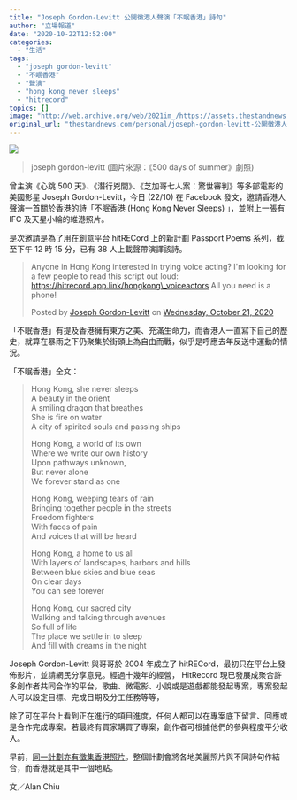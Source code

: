 ```yaml
---
title: "Joseph Gordon-Levitt 公開徵港人聲演「不眠香港」詩句"
author: "立場報道"
date: "2020-10-22T12:52:00"
categories:
  - "生活"
tags:
  - "joseph gordon-levitt"
  - "不眠香港"
  - "聲演"
  - "hong kong never sleeps"
  - "hitrecord"
topics: []
image: "http://web.archive.org/web/2021im_/https://assets.thestandnews.com/media/photos/20201022-1120copy_0fkzt_Ux56yfP.png"
original_url: "thestandnews.com/personal/joseph-gordon-levitt-公開徵港人聲演-不眠香港-詩句"
---
```

![](http://web.archive.org/web/2021im_/https://assets.thestandnews.com/media/photos/20201022-1120copy_0fkzt_Ux56yfP.png)
> joseph gordon-levitt (圖片來源：《500 days of summer》劇照)

曾主演《心跳 500 天》、《潛行兇間》、《芝加哥七人案：驚世審判》等多部電影的美國影星 Joseph Gordon-Levitt，今日 (22/10) 在 Facebook 發文，邀請香港人聲演一首關於香港的詩「不眠香港 (Hong Kong Never Sleeps) 」，並附上一張有 IFC 及天星小輪的維港照片。

是次邀請是為了用在創意平台 hitRECord 上的新計劃 Passport Poems 系列，截至下午 12 時 15 分，已有 38 人上載聲帶演譯該詩。

> Anyone in Hong Kong interested in trying voice acting? I'm looking for a few people to read this script out loud: https://hitrecord.app.link/hongkong\_voiceactors All you need is a phone!
> 
> Posted by [Joseph Gordon-Levitt](http://web.archive.org/web/20211229132929/https://www.facebook.com/JoeGordonLevitt/) on [Wednesday, October 21, 2020](http://web.archive.org/web/20211229132929/https://www.facebook.com/JoeGordonLevitt/posts/3779924335364536)

「不眠香港」有提及香港擁有東方之美、充滿生命力，而香港人一直寫下自己的歷史，就算在暴雨之下仍聚集於街頭上為自由而戰，似乎是呼應去年反送中運動的情況。

「不眠香港」全文：

> Hong Kong, she never sleeps  
> A beauty in the orient  
> A smiling dragon that breathes  
> She is fire on water  
> A city of spirited souls and passing ships
> 
> Hong Kong, a world of its own  
> Where we write our own history  
> Upon pathways unknown,  
> But never alone  
> We forever stand as one
> 
> Hong Kong, weeping tears of rain  
> Bringing together people in the streets  
> Freedom fighters  
> With faces of pain  
> And voices that will be heard
> 
> Hong Kong, a home to us all  
> With layers of landscapes, harbors and hills  
> Between blue skies and blue seas  
> On clear days  
> You can see forever
> 
> Hong Kong, our sacred city  
> Walking and talking through avenues  
> So full of life  
> The place we settle in to sleep  
> And fill with dreams in the night

Joseph Gordon-Levitt 與哥哥於 2004 年成立了 hitRECord，最初只在平台上發佈影片，並請網民分享意見。經過十幾年的經營， HitRecord 現已發展成聚合許多創作者共同合作的平台，歌曲、微電影、小說或是遊戲都能發起專案，專案發起人可以設定目標、完成日期及分工任務等等，

除了可在平台上看到正在進行的項目進度，任何人都可以在專案底下留言、回應或是合作完成專案。若最終有買家購買了專案，創作者可根據他們的參與程度平分收入。

早前，[同一計劃亦有徵集香港照片](../../culture/%E8%BE%A6%E5%85%A8%E7%90%83%E5%BE%B5%E7%9B%B8%E5%B9%B3%E5%8F%B0-joseph-gordon-levitt-%E5%85%AC%E9%96%8B%E5%BE%B5%E9%A6%99%E6%B8%AF%E7%9B%B8%E7%89%87-%E7%8F%BE%E5%A4%9A%E5%BC%B5%E6%8A%97%E7%88%AD%E7%85%A7/)。整個計劃會將各地美麗照片與不同詩句作結合，而香港就是其中一個地點。

文／Alan Chiu